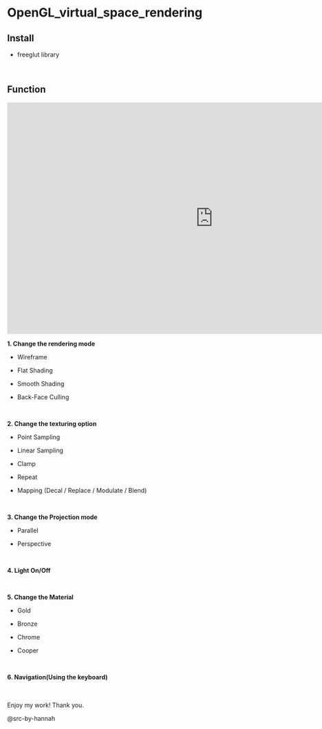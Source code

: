 # OpenGL_virtual_space_rendering

## Install
* freeglut library

<br>

## Function

<iframe width="956" height="538" src="https://youtu.be/yuIyBVcgTqk" frameborder="0" allow="accelerometer; autoplay; encrypted-media; gyroscope; picture-in-picture" allowfullscreen></iframe>


<b>1. Change the rendering mode</b>

  - Wireframe

  - Flat Shading

  - Smooth Shading

  - Back-Face Culling

<br>

<b>2. Change the texturing option</b>

  - Point Sampling

  - Linear Sampling

  - Clamp

  - Repeat

  - Mapping (Decal / Replace / Modulate / Blend)

<br>

<b>3. Change the Projection mode</b>

  - Parallel

  - Perspective

<br>

<b>4. Light On/Off</b>

<br>

<b>5. Change the Material</b>

  - Gold

  - Bronze
  
  - Chrome
  
  - Cooper

<br>

<b>6. Navigation(Using the keyboard)</b>

<br><br>
Enjoy my work! Thank you.

@src-by-hannah
